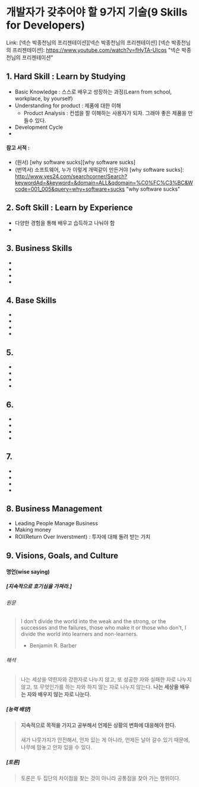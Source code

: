 # 개발자가 갖추어야 할 9가지 기술(9 Skills for Developers)
Link: [넥슨 박종천님의 프리젠테이션][넥슨 박종천님의 프리젠테이션]
[넥슨 박종천님의 프리젠테이션]: https://www.youtube.com/watch?v=fHyTA-UIcqs "넥슨 박종천님의 프리젠테이션"




## 1. Hard Skill : Learn by Studying
* Basic Knowledge : 스스로 배우고 성장하는 과정(Learn from school, workplace, by yourself)
* Understanding for product : 제품에 대한 이해
	- Product Analysis : 컨셉을 잘 이해하는 사용자가 되자. 그래야 좋은 제품을 만들수 있다.
* Development Cycle 
* 

#### 참고 서적 : 
* (원서) [why software sucks][why software sucks] 
* (번역서) 소프트웨어, 누가 이렇게 개떡같이 만든거야
[why software sucks]: http://www.yes24.com/searchcorner/Search?keywordAd=&keyword=&domain=ALL&qdomain=%C0%FC%C3%BC&Wcode=001_005&query=why+software+sucks "why software sucks"


## 2. Soft Skill : Learn by Experience
* 다양한 경험을 통해 배우고 습득하고 나눠야 함
* 

## 3. Business Skills
* 
* 
* 
* 

## 4. Base Skills
* 
* 
* 
* 

## 5. 
* 
* 
* 
* 

## 6.
* 
* 
* 
* 

## 7.
* 
* 
* 
* 

## 8. Business Management

* Leading People Manage Business
* Making money
* ROI(Return Over Inverstment) : 투자에 대해 돌려 받는 가치

## 9. Visions, Goals, and Culture

#### 명언(wise saying)

##### [지속적으로 호기심을 가져라.]
###### 원문
> I don't divide the world into the weak and the strong, 
> or the successes and the failures, 
> those who make it or those who don't, 
> I divide the world into learners and non-learners.
> - Benjamin R. Barber

###### 해석
> 나는 세상을 약한자와 강한자로 나누지 않고, 
> 또 성공한 자와 실패한 자로 나누지 않고,
> 또 무엇인가를 하는 자와 하지 않는 자로 나누지 않는다.
> **나는 세상을 배우는 자와 배우지 않는 자로 나눈다.**

##### [능력 배양]
> #### 지속적으로 목적을 가지고 공부해서 언제든 상황의 변화에 대응해야 한다.
> 새가 나뭇가지가 안전해서, 
> 안자 있는 게 아니라, 
> 언제든 날아 갈수 있기 때문에, 
> 나무에 맘놓고 안자 있을 수 있다.

##### [토론]
> 토론은 두 집단의 차이점을 찾는 것이 아니라 공통점을 찾아 가는 행위이다.